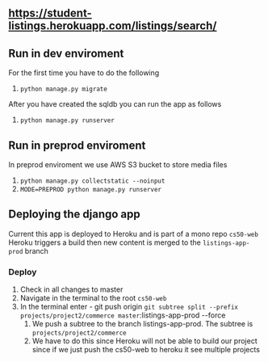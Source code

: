## https://student-listings.herokuapp.com/listings/search/
## Run in dev enviroment
For the first time you have to do the following

1. `python manage.py migrate`
   
After you have created the sqldb you can run the app as follows

1. `python manage.py runserver`

## Run in preprod enviroment

In preprod enviroment we use AWS S3 bucket to store media files

1. `python manage.py collectstatic --noinput`
2. `MODE=PREPROD python manage.py runserver`

## Deploying the django app

Current this app is deployed to Heroku and is part of a mono repo `cs50-web`
Heroku triggers a build then new content is merged to the `listings-app-prod` branch

### Deploy
1. Check in all changes to master
2. Navigate in the terminal to the root `cs50-web`
3. In the terminal enter - git push origin `git subtree split --prefix projects/project2/commerce master`:listings-app-prod --force
   1. We push a subtree to the branch listings-app-prod. The subtree is `projects/project2/commerce`
   2. We have to do this since Heroku will not be able to build our project since if we just push the cs50-web to heroku it see multiple projects


